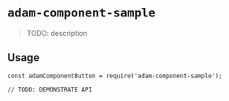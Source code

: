 # `adam-component-sample`

> TODO: description

## Usage

```
const adamComponentButton = require('adam-component-sample');

// TODO: DEMONSTRATE API
```
